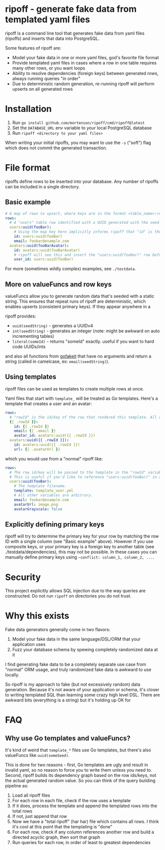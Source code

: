 # ripoff - generate fake data from templated yaml files

ripoff is a command line tool that generates fake data from yaml files (ripoffs) and inserts that data into PostgreSQL.

Some features of ripoff are:

- Model your fake data in one or more yaml files, god's favorite file format
- Provide templated yaml files in cases where a row in one table requires many other rows, or you want loops
- Ability to resolve dependencies (foreign keys) between generated rows, always running queries "in order"
- Due to deterministic random generation, re-running ripoff will perform upserts on all generated rows

# Installation

1. Run `go install github.com/mortenson/ripoff/cmd/ripoff@latest`
2. Set the `DATABASE_URL` env variable to your local PostgreSQL database
3. Run `ripoff <directory to your yaml files>`

When writing your initial ripoffs, you may want to use the `-s` ("soft") flag which does not commit the generated transaction.

# File format

ripoffs define rows to be inserted into your database. Any number of ripoffs can be included in a single directory.

## Basic example

```yaml
# A map of rows to upsert, where keys are in the format <table_name>:<valueFunc>(<identifier or seed>), and values are maps of column names to values.
rows:
  # A "users" table row identified with a UUID generated with the seed "fooBar"
  users:uuid(fooBar):
    # Using the map key here implicitly informs ripoff that "id" is the primary key of the table
    id: users:uuid(fooBar)
    email: foobar@example.com
  avatars:uuid(fooBarAvatar):
    id: avatars:uuid(fooBarAvatar)
    # ripoff will see this and insert the "users:uuid(fooBar)" row before this row
    user_id: users:uuid(fooBar)
```

For more (sometimes wildly complex) examples, see `./testdata`.

## More on valueFuncs and row keys

valueFuncs allow you to generate random data that's seeded with a static string. This ensures that repeat runs of ripoff are deterministic, which enables upserts (consistent primary keys). If they appear anywhere in a 

ripoff provides:

- `uuid(seedString)` - generates a UUIDv4
- `int(seedString)` - generates an integer (note: might be awkward on auto incrementing tables)
- `literal(someId)` - returns "someId" exactly. useful if you want to hard code UUIDs/ints

and also all functions from [gofakeit](https://github.com/brianvoe/gofakeit?tab=readme-ov-file#functions) that have no arguments and return a string (called in camelcase, ex: `email(seedString)`).

## Using templates

ripoff files can be used as templates to create multiple rows at once.

Yaml files that start with `template_` will be treated as Go templates. Here's a template that creates a user and an avatar:

```yaml
rows:
  # "rowId" is the id/key of the row that rendered this template. All other variables are arbitrarily provided.
  {{ .rowId }}:
    id: {{ .rowId }}
    email: {{ .email }}
    avatar_id: avatars:uuid({{ .rowId }})
  avatars:uuid({{ .rowId }}):
    id: avatars:uuid({{ .rowId }})
    url: {{ .avatarUrl }}
```

which you would use from a "normal" ripoff like:

```yaml
rows:
  # The row id/key will be passed to the template in the "rowId" variable.
  # This is useful if you'd like to reference "users:uuid(fooBar)" in a foreign key elsewhere.
  users:uuid(fooBar):
    # The template filename.
    template: template_user.yml
    # All other variables are arbitrary.
    email: foobar@example.com
    avatarUrl: image.png
    avatarGrayscale: false
```

## Explicitly defining primary keys

ripoff will try to determine the primary key for your row by matching the row ID with a single column (see "Basic example" above). However if you use composite keys, or your primary key is a foreign key to another table (see ./testdata/dependencies), this may not be possible. In these cases you can manually define primary keys using `~conflict: column_1, column_2, ...`.

# Security

This project explicitly allows SQL injection due to the way queries are constructed. Do not run `ripoff` on directories you do not trust.

# Why this exists

Fake data generators generally come in two flavors:

1. Model your fake data in the same language/DSL/ORM that your application uses
2. Fuzz your database schema by spewing completely randomized data at it

I find generating fake data to be a completely separate use case from "normal" ORM usage, and truly randomized fake data is awkward to use locally.

So ripoff is my approach to fake (but not excessively random) data generation. Because it's not aware of your application or schema, it's closer to writing templated SQL than learning some crazy high level DSL. There are awkward bits (everything is a string) but it's holding up OK for

# FAQ

## Why use Go templates and valueFuncs?

It's kind of weird that `template_*` files use Go templates, but there's also valueFuncs like `uuid(someSeed)`.

This is done for two reasons - first, Go templates are ugly and result in invalid yaml, so no reason to force you to write them unless you need to. Second, ripoff builds its dependency graph based on the row ids/keys, not the actual generated random value. So you can think of the query building pipeline as:

1. Load all ripoff files
2. For each row in each file, check if the row uses a template
3. If it does, process the template and append the templated rows into the total rows
4. If not, just append that row
5. Now we have a "total ripoff" (har har) file which contains all rows. I think it's cool at this point that the templating is "done"
6. For each row, check if any column references another row and build a directed acyclic graph, then sort that graph
7. Run queries for each row, in order of least to greatest dependencies
